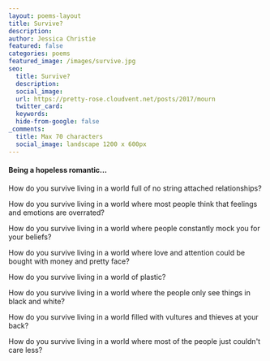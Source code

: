 ```yaml
---
layout: poems-layout
title: Survive?
description: 
author: Jessica Christie
featured: false
categories: poems
featured_image: /images/survive.jpg
seo:
  title: Survive?
  description: 
  social_image:
  url: https://pretty-rose.cloudvent.net/posts/2017/mourn
  twitter_card:
  keywords:
  hide-from-google: false
_comments:
  title: Max 70 characters
  social_image: landscape 1200 x 600px
---
```

#### Being a hopeless romantic...

How do you survive living in a world full of no string attached relationships?

How do you survive living in a world where most people think that feelings and emotions are overrated?

How do you survive living in a world where people constantly mock you for your beliefs?

How do you survive living in a world where love and attention could be bought with money and pretty face?

How do you survive living in a world of plastic?

How do you survive living in a world where the people only see things in black and white?

How do you survive living in a world filled with vultures and thieves at your back?

How do you survive living in a world where most of the people just couldn't care less?

&nbsp;
